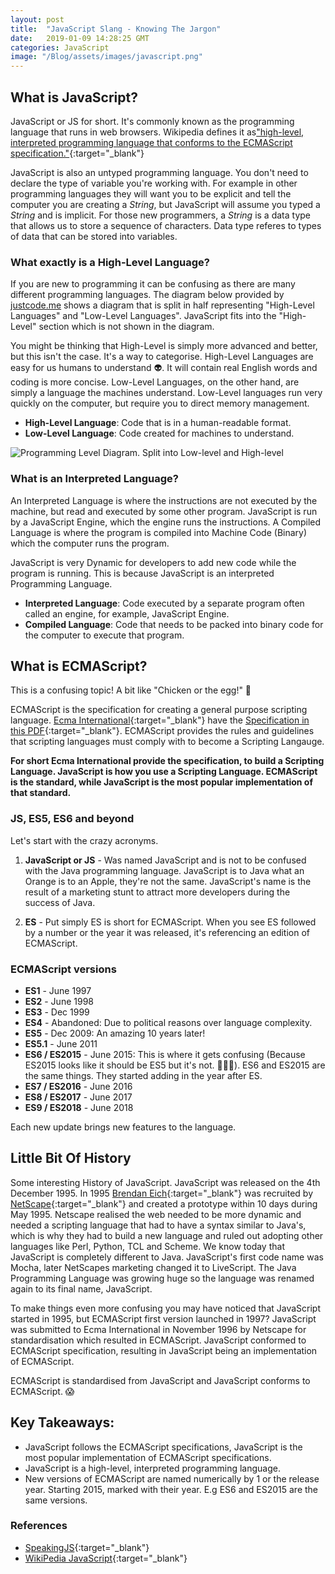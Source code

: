 ```yaml
---
layout: post
title:  "JavaScript Slang - Knowing The Jargon"
date:   2019-01-09 14:28:25 GMT
categories: JavaScript
image: "/Blog/assets/images/javascript.png"
---
```


## What is JavaScript?
JavaScript or JS for short. It's commonly known as the programming language that runs in web browsers. Wikipedia defines it as["high-level, interpreted programming language that conforms to the ECMAScript specification."](https://en.wikipedia.org/wiki/JavaScript){:target="_blank"} 

JavaScript is also an untyped programming language. You don't need to declare the type of variable you're working with. For example in other programming languages they will want you to be explicit and tell the computer you are creating a *String*, but JavaScript will assume you typed a *String* and is implicit. For those new programmers, a *String* is a data type that allows us to store a sequence of characters. Data type referes to types of data that can be stored into variables.

### What exactly is a High-Level Language?
If you are new to programming it can be confusing as there are many different programming languages. The diagram below provided by [justcode.me](http://justcode.me) shows a diagram that is split in half representing "High-Level Languages" and "Low-Level Languages". JavaScript fits into the "High-Level" section which is not shown in the diagram. 

You might be thinking that High-Level is simply more advanced and better, but this isn't the case. It's a way to categorise. High-Level Languages are easy for us humans to understand 👽. It will contain real English words and coding is more concise. Low-Level Languages, on the other hand, are simply a language the machines understand. Low-Level languages run very quickly on the computer, but require you to direct memory management. 

- **High-Level Language**: Code that is in a human-readable format.
- **Low-Level Language**:  Code created for machines to understand.

![Programming Level Diagram. Split into Low-level and High-level](https://cdn-images-1.medium.com/max/800/1*-OVqIc67l_mzm-M6raZeCA.png)

### What is an Interpreted Language?
An Interpreted Language is where the instructions are not executed by the machine, but read and executed by some other program. JavaScript is run by a JavaScript Engine, which the engine runs the instructions. A Compiled Language is where the program is compiled into Machine Code (Binary) which the computer runs the program.

JavaScript is very Dynamic for developers to add new code while the program is running. This is because JavaScript is an interpreted Programming Language.

- **Interpreted Language**: Code executed by a separate program often called an engine, for example, JavaScript Engine.
- **Compiled Language**:  Code that needs to be packed into binary code for the computer to execute that program.

## What is ECMAScript?
This is a confusing topic! A bit like "Chicken or the egg!" 🐣

ECMAScript is the specification for creating a general purpose scripting language. [Ecma International](https://www.ecma-international.org){:target="_blank"} have the [Specification in this PDF](https://www.ecma-international.org/publications/files/ECMA-ST/Ecma-262.pdf){:target="_blank"}. ECMAScript provides the rules and guidelines that scripting languages must comply with to become a Scripting Langauge. 

**For short Ecma International provide the specification, to build a Scripting Language. JavaScript is how you use a Scripting Language. ECMAScript is the standard, while JavaScript is the most popular implementation of that standard.**

### JS, ES5, ES6 and beyond
Let's start with the crazy acronyms.

1. **JavaScript or JS** - Was named JavaScript and is not to be confused with the Java programming language. JavaScript is to Java what an Orange is to an Apple, they're not the same. JavaScript's name is the result of a marketing stunt to attract more developers during the success of Java.

2. **ES** - Put simply ES is short for ECMAScript. When you see ES followed by a number or the year it was released, it's referencing an edition of ECMAScript. 

### ECMAScript versions
- **ES1** - June 1997
- **ES2** - June 1998
- **ES3** - Dec 1999
- **ES4** - Abandoned: Due to political reasons over language complexity.
- **ES5** - Dec 2009: An amazing 10 years later!
- **ES5.1** - June 2011
- **ES6 / ES2015** - June 2015: This is where it gets confusing (Because ES2015 looks like it should be ES5 but it's not. 🤷🏻‍♂️). ES6 and ES2015 are the same things. They started adding in the year after ES. 
- **ES7 / ES2016** - June 2016
- **ES8 / ES2017** - June 2017
- **ES9 / ES2018** - June 2018

Each new update brings new features to the language.

## Little Bit Of History
Some interesting History of JavaScript. JavaScript was released on the 4th December 1995. In 1995 [Brendan Eich](https://en.wikipedia.org/wiki/Brendan_Eich){:target="_blank"} was recruited by [NetScape](https://en.wikipedia.org/wiki/Netscape){:target="_blank"} and created a prototype within 10 days during May 1995. Netscape realised the web needed to be more dynamic and needed a scripting language that had to have a syntax similar to Java's, which is why they had to build a new language and ruled out adopting other languages like Perl, Python, TCL and Scheme. We know today that JavaScript is completely different to Java. JavaScript's first code name was Mocha, later NetScapes marketing changed it to LiveScript. The Java Programming Language was growing huge so the language was renamed again to its final name, JavaScript.

To make things even more confusing you may have noticed that JavaScript started in 1995, but ECMAScript first version launched in 1997? JavaScript was submitted to Ecma International in November 1996 by Netscape for standardisation which resulted in ECMAScript. JavaScript conformed to ECMAScript specification, resulting in JavaScript being an implementation of ECMAScript.

ECMAScript is standardised from JavaScript and JavaScript conforms to ECMAScript. 😱

## Key Takeaways:
- JavaScript follows the ECMAScript specifications, JavaScript is the most popular implementation of ECMAScript specifications.
- JavaScript is a high-level, interpreted programming language.
- New versions of ECMAScript are named numerically by 1 or the release year. Starting 2015, marked with their year. E.g ES6 and ES2015 are the same versions.

### References 
- [SpeakingJS](http://speakingjs.com/es5/ch04.html#ftn.id1080022){:target="_blank"}
- [WikiPedia JavaScript](https://en.wikipedia.org/wiki/JavaScript){:target="_blank"}

